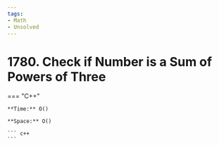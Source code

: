 ```yaml
---
tags:
- Math
- Unsolved
---
```



# 1780. Check if Number is a Sum of Powers of Three

=== "C++"

    **Time:** O()

    **Space:** O()

    ``` c++
    ```
